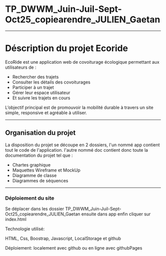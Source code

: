 # TP_DWWM_Juin-Juil-Sept-Oct25_copiearendre_JULIEN_Gaetan

***

# Déscription du projet Ecoride
EcoRide est une application web de covoiturage écologique permettant aux utilisateurs de :

* Rechercher des trajets
* Consulter les détails des covoiturages
* Participer à un trajet
* Gérer leur espace utilisateur
* Et suivre les trajets en cours

L’objectif principal est de promouvoir la mobilité durable à travers un site simple, responsive et agréable à utiliser.

***

## Organisation du projet

La disposition du projet se découpe en 2 dossiers, 
l'un nommé app contient tout le code de l'application.
l'autre nommé doc contient donc toute la documentation du projet tel que :

* Chartes graphique
* Maquettes Wireframe et MockUp
* Diagramme de classe
* Diagrammes de séquences 

***

### Déploiement du site 

Se déplacer dans les dossier TP_DWWM_Juin-Juil-Sept-Oct25_copiearendre_JULIEN_Gaetan ensuite dans app enfin cliquer sur index.html 



Technologie utilisé:

HTML, Css, Boostrap, Javascript, LocalStorage et github 

Déploiement:
localement avec github ou en ligne avec githubPages
